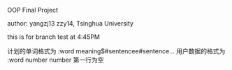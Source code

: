 OOP Final Project

author: yangzj13 zzy14, Tsinghua University

this is for branch test at 4:45PM

计划的单词格式为 :word meaning$#sentencee#sentence...
用户数据的格式为 :word number number 第一行为空